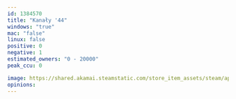 ```yaml
---
id: 1384570
title: "Kanały '44"
windows: "true"
mac: "false"
linux: false
positive: 0
negative: 1
estimated_owners: "0 - 20000"
peak_ccu: 0

image: https://shared.akamai.steamstatic.com/store_item_assets/steam/apps/1384570/header.jpg?t=1602875772
opinions:
---
```


